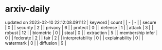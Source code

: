 # arxiv-daily
updated on 2023-02-10 22:12:08.091112
| keyword | count |
| - | - |
| secure | 0 |
| security | 2 |
| privacy | 6 |
| protect | 0 |
| defense | 1 |
| attack | 3 |
| robust | 12 |
| biometric | 0 |
| steal | 0 |
| extraction | 5 |
| membership infer | 0 |
| federate | 2 |
| fair | 2 |
| interpretability | 0 |
| explainability | 0 |
| watermark | 0 |
| diffusion | 9 |
